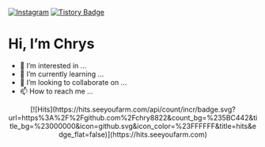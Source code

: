 
<!---
chry8822/chry8822 is a ✨ special ✨ repository because its `README.md` (this file) appears on your GitHub profile.
You can click the Preview link to take a look at your changes.
--->


 <a href="https://www.instagram.com/chrysan_th/" target="_blank">![Instagram](https://img.shields.io/badge/<chrys>-%23E4405F.svg?style=for-the-badge&logo=Instagram&logoColor=white)</a> <a href="https://covelope.tistory.com/" target="_blank">[![Tistory Badge](https://img.shields.io/badge/Tech%20Blog-555263?style=flat&logoColor=white)](https://haesoo9410.tistory.com/)</a>
 
 
 <h1>Hi, I’m Chrys</h1>
 
 
- 👀 I’m interested in ...
- 🌱 I’m currently learning ...
- 💞️ I’m looking to collaborate on ...
- 📫 How to reach me ...

<div align=center>
[![Hits](https://hits.seeyoufarm.com/api/count/incr/badge.svg?url=https%3A%2F%2Fgithub.com%2Fchry8822&count_bg=%235BC442&title_bg=%23000000&icon=github.svg&icon_color=%23FFFFFF&title=hits&edge_flat=false)](https://hits.seeyoufarm.com)
  </div>

